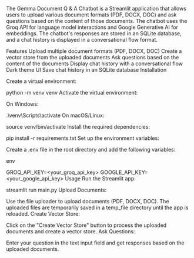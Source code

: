 The Gemma Document Q & A Chatbot is a Streamlit application that allows users to upload various document formats (PDF, DOCX, DOC) and ask questions based on the content of those documents. The chatbot uses the Groq API for language model interactions and Google Generative AI for embeddings. The chatbot's responses are stored in an SQLite database, and a chat history is displayed in a conversational flow format.

Features
Upload multiple document formats (PDF, DOCX, DOC)
Create a vector store from the uploaded documents
Ask questions based on the content of the documents
Display chat history with a conversational flow
Dark theme UI
Save chat history in an SQLite database
Installation

Create a virtual environment:


python -m venv venv
Activate the virtual environment:

On Windows:


.\venv\Scripts\activate
On macOS/Linux:


source venv/bin/activate
Install the required dependencies:


pip install -r requirements.txt
Set up the environment variables:

Create a .env file in the root directory and add the following variables:

env

GROQ_API_KEY=<your_groq_api_key>
GOOGLE_API_KEY=<your_google_api_key>
Usage
Run the Streamlit app:


streamlit run main.py
Upload Documents:

Use the file uploader to upload documents (PDF, DOCX, DOC).
The uploaded files are temporarily saved in a temp_file directory until the app is reloaded.
Create Vector Store:

Click on the "Create Vector Store" button to process the uploaded documents and create a vector store.
Ask Questions:

Enter your question in the text input field and get responses based on the uploaded documents.